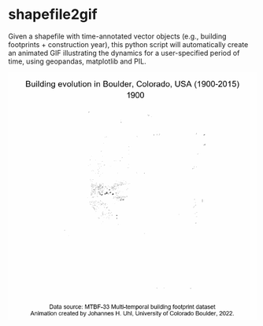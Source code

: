 # shapefile2gif
Given a shapefile with time-annotated vector objects (e.g., building footprints + construction year), this python script will automatically create an animated GIF illustrating the dynamics for a user-specified period of time, using geopandas, matplotlib and PIL.

<img width="650" src="https://github.com/johannesuhl/shapefile2gif/blob/main/mtbf_boulder_75.gif">

